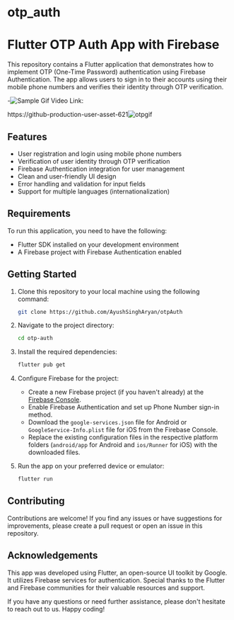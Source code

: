 # otp_auth

# Flutter OTP Auth App with Firebase

This repository contains a Flutter application that demonstrates how to implement OTP (One-Time Password) authentication using Firebase Authentication. The app allows users to sign in to their accounts using their mobile phone numbers and verifies their identity through OTP verification.



-![Sample Gif](https://github.com/AyushSinghAryan/otpAuth/assets/100014110/964d90c8-562d-49e4-9aae-5ece5be25581.gif)
Video Link:

https://github-production-user-asset-621![otpgif](https://github.com/AyushSinghAryan/otpAuth/assets/100014110/964d90c8-562d-49e4-9aae-5ece5be25581)










## Features

- User registration and login using mobile phone numbers
- Verification of user identity through OTP verification
- Firebase Authentication integration for user management
- Clean and user-friendly UI design
- Error handling and validation for input fields
- Support for multiple languages (internationalization)

## Requirements

To run this application, you need to have the following:

- Flutter SDK installed on your development environment
- A Firebase project with Firebase Authentication enabled

## Getting Started

1. Clone this repository to your local machine using the following command:

   ```bash
   git clone https://github.com/AyushSinghAryan/otpAuth
   ```

2. Navigate to the project directory:

   ```bash
   cd otp-auth
   ```

3. Install the required dependencies:

   ```bash
   flutter pub get
   ```

4. Configure Firebase for the project:
   - Create a new Firebase project (if you haven't already) at the [Firebase Console](https://console.firebase.google.com).
   - Enable Firebase Authentication and set up Phone Number sign-in method.
   - Download the `google-services.json` file for Android or `GoogleService-Info.plist` file for iOS from the Firebase Console.
   - Replace the existing configuration files in the respective platform folders (`android/app` for Android and `ios/Runner` for iOS) with the downloaded files.

5. Run the app on your preferred device or emulator:

   ```bash
   flutter run
   ```

## Contributing

Contributions are welcome! If you find any issues or have suggestions for improvements, please create a pull request or open an issue in this repository.

## Acknowledgements

This app was developed using Flutter, an open-source UI toolkit by Google. It utilizes Firebase services for authentication. Special thanks to the Flutter and Firebase communities for their valuable resources and support.

If you have any questions or need further assistance, please don't hesitate to reach out to us. Happy coding!
